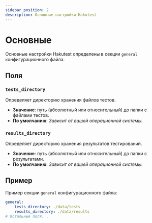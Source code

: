 ```yaml
---
sidebar_position: 2
description: Основные настройки Hakutest
---
```


# Основные

Основные настройки Hakutest определены в секции `general` конфигурационного файла.

## Поля

### `tests_directory`

Определяет директорию хранения файлов тестов.

-   **Значение**: путь (абсолютный или относительный) до папки с файлами тестов.
-   **По умолчанию**: _Зависит от вашей операционной системы._

### `results_directory`

Определяет директорию хранения результатов тестирований.

-   **Значение**: путь (абсолютный или относительный) до папки с результатами.
-   **По умолчанию**: _Зависит от вашей операционной системы._

## Пример

Пример секции `general` конфигурационного файла:

```yaml title='config.yaml'
general:
    tests_directory: ./data/tests
    results_directory: ./data/results
# Остальные поля...
```
